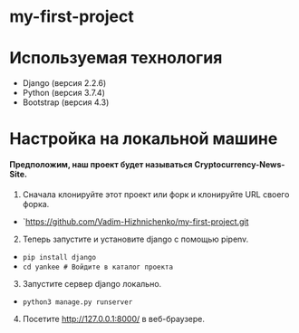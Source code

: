 # my-first-project
#  Используемая технология
* Django (версия 2.2.6)
* Python (версия 3.7.4)
* Bootstrap (версия 4.3)
#  Настройка на локальной машине
####  Предположим, наш проект будет называться Cryptocurrency-News-Site.
 1. Сначала клонируйте этот проект или форк и клонируйте URL своего форка.

*  `https://github.com/Vadim-Hizhnichenko/my-first-project.git
2. Теперь запустите и установите django с помощью pipenv.

*  `pip install django`
*  `cd yankee # Войдите в каталог проекта`
3. Запустите сервер django локально.
*  `python3 manage.py runserver`
4. Посетите http://127.0.0.1:8000/ в веб-браузере.
